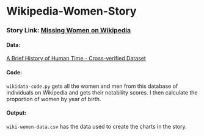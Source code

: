 # Wikipedia-Women-Story

### Story Link: [Missing Women on Wikipedia](https://shivangibishnoi.github.io/wikipedia-women-dw/index.html)

#### Data: 
[A Brief History of Human Time - Cross-verified Dataset](https://data.sciencespo.fr/dataset.xhtml?persistentId=doi:10.21410/7E4/RDAG3O)

#### Code:
```wikidata-code.py``` gets all the women and men from this database of individuals on Wikipedia and gets their notability scores. 
I then calculate the proportion of women by year of birth. 

#### Output:
```wiki-women-data.csv``` has the data used to create the charts in the story.




 
